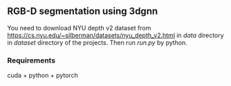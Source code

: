 ## RGB-D segmentation using 3dgnn
You need to download NYU depth v2 dataset from https://cs.nyu.edu/~silberman/datasets/nyu_depth_v2.html in *data* directory in *dataset* directory of the projects.
Then run *run.py* by python.

### Requirements
cuda + python + pytorch
